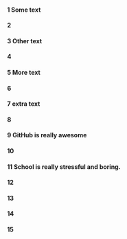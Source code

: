 #### 1 Some text
#### 2
#### 3 Other text
#### 4
#### 5 More text
#### 6
#### 7 extra text
#### 8
#### 9 GitHub is really awesome
#### 10
#### 11 School is really stressful and boring.
#### 12
#### 13
#### 14
#### 15